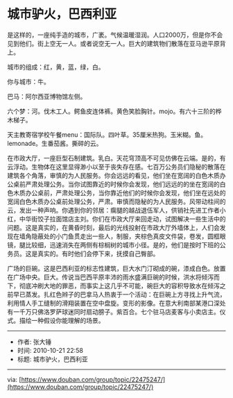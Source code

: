 # 城市驴火，巴西利亚

是这样的，一座纯手造的城市，广袤。气候温暖湿润。人口2000万，但是你不会见到他们。街上空无一人。或者说空无一人。巨大的建筑物们散落在亚马逊平原背上。

城市的组成：红，黄，蓝，绿，白。

你与城市：牛。

巴马：阿尔西亚博物馆左侧。

六个梦：河。伐木工人。鳄鱼皮连体裤。黄色笑脸胸针。mojo。有六十三阶的桦木梯子。

天主教寄宿学校午餐menu：国际队。四叶草。35厘米热狗。玉米糊。鱼。lemonade。生番茄酱。撕碎的云。

在市政大厅，一座巨型石制建筑。乳白。天花穹顶高不可见仿佛在云端。是的，有云浮动。生物体在这里显得渺小以至于丧失存在感。七百万公务员们隐秘的散落在建筑各个角落，审慎的为人民服务。你会远远的看见，他们坐在宽阔的白色木质办公桌前严肃处理公务。当你试图靠近的时候你会发现，他们远远的的坐在宽阔的白色木质办公桌前，严肃处理公务，当你靠近他们的时候你会发现，他们坐在远处的宽阔白色木质办公桌前处理公务，严肃。审慎而隐秘的为人民服务。风带动柱间的云，发出一种声响。你遇到你的邻居：瘸腿的越战退伍军人，供销社先进工作者小红，中华街饺子拉面馆店主刘。你们在市政大厅来回走动，试图解决一些生活中的问题。这是真实的，在黄昏时刻，最后的光线投射在市政大厅外墙体上，人们会发现在墙角隐蔽处的小门鱼贯走出一些人，制服，夹棕色真皮文件袋，卷发，圆框眼镜，腿比较细，迅速消失在两侧有棕榈树的城市小径。是的，他们是按时下班的公务员。这是真实的。有时他们会停下来，抚摸自己臀部。

广场的巨碗。这是巴西利亚的标志性建筑，巨大水门汀砌成的碗，漆成白色。放置在广场中央。巨大。传说当巴西平原丰沛的雨水盛满巨碗的时候，洪水将倾泻而下，彻底冲刷大地的罪恶，而事实上这几乎不可能，碗巨大的容积导致水在倾泻之前早已蒸发。扎红色辫子的巴拿马人热衷于一个活动：在巨碗上方寻找上升气流，利用情人手工缝制的滑翔装置在空中盘旋。变形的影像。在意大利南部某港口深处有一千万只佛洛罗萨球迷同时扇动膀子。紫百合。七个驻马店麦客与小卖店主。仪式。描绘一种假设你能理解的场景。

---
- 作者: 张大锤
- 时间: 2010-10-21 22:58
- 标题: 城市驴火，巴西利亚
---

via: [https://www.douban.com/group/topic/22475247/](https://www.douban.com/group/topic/22475247/)